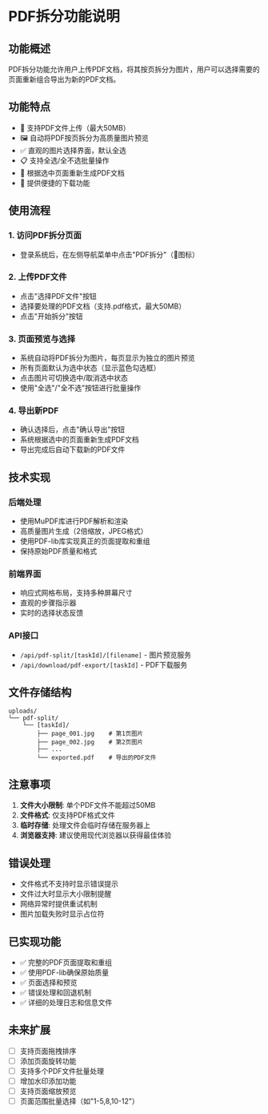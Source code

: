 # PDF拆分功能说明

## 功能概述

PDF拆分功能允许用户上传PDF文档，将其按页拆分为图片，用户可以选择需要的页面重新组合导出为新的PDF文档。

## 功能特点

- 📄 支持PDF文件上传（最大50MB）
- 🖼️ 自动将PDF按页拆分为高质量图片预览
- ✅ 直观的图片选择界面，默认全选
- 📋 支持全选/全不选批量操作
- 🔄 根据选中页面重新生成PDF文档
- 📁 提供便捷的下载功能

## 使用流程

### 1. 访问PDF拆分页面
- 登录系统后，在左侧导航菜单中点击"PDF拆分"（🔧图标）

### 2. 上传PDF文件
- 点击"选择PDF文件"按钮
- 选择要处理的PDF文档（支持.pdf格式，最大50MB）
- 点击"开始拆分"按钮

### 3. 页面预览与选择
- 系统自动将PDF拆分为图片，每页显示为独立的图片预览
- 所有页面默认为选中状态（显示蓝色勾选框）
- 点击图片可切换选中/取消选中状态
- 使用"全选"/"全不选"按钮进行批量操作

### 4. 导出新PDF
- 确认选择后，点击"确认导出"按钮
- 系统根据选中的页面重新生成PDF文档
- 导出完成后自动下载新的PDF文件

## 技术实现

### 后端处理
- 使用MuPDF库进行PDF解析和渲染
- 高质量图片生成（2倍缩放，JPEG格式）
- 使用PDF-lib库实现真正的页面提取和重组
- 保持原始PDF质量和格式

### 前端界面
- 响应式网格布局，支持多种屏幕尺寸
- 直观的步骤指示器
- 实时的选择状态反馈

### API接口
- `/api/pdf-split/[taskId]/[filename]` - 图片预览服务
- `/api/download/pdf-export/[taskId]` - PDF下载服务

## 文件存储结构

```
uploads/
└── pdf-split/
    └── [taskId]/
        ├── page_001.jpg    # 第1页图片
        ├── page_002.jpg    # 第2页图片
        ├── ...
        └── exported.pdf    # 导出的PDF文件
```

## 注意事项

1. **文件大小限制**: 单个PDF文件不能超过50MB
2. **文件格式**: 仅支持PDF格式文件
3. **临时存储**: 处理文件会临时存储在服务器上
4. **浏览器支持**: 建议使用现代浏览器以获得最佳体验

## 错误处理

- 文件格式不支持时显示错误提示
- 文件过大时显示大小限制提醒
- 网络异常时提供重试机制
- 图片加载失败时显示占位符

## 已实现功能

- ✅ 完整的PDF页面提取和重组
- ✅ 使用PDF-lib确保原始质量
- ✅ 页面选择和预览
- ✅ 错误处理和回退机制
- ✅ 详细的处理日志和信息文件

## 未来扩展

- [ ] 支持页面拖拽排序
- [ ] 添加页面旋转功能
- [ ] 支持多个PDF文件批量处理
- [ ] 增加水印添加功能
- [ ] 支持页面缩放预览
- [ ] 页面范围批量选择（如"1-5,8,10-12"）
